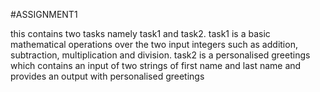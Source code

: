 #ASSIGNMENT1

this contains two tasks namely task1 and task2.
task1 is a basic mathematical operations over the two input integers such as addition, subtraction, multiplication and division. 
task2 is a personalised greetings which contains an input of two strings of first name and last name and provides an output with personalised greetings